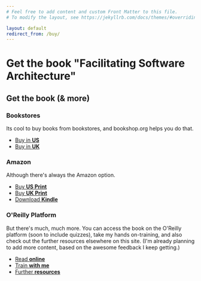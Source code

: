 ```yaml
---
# Feel free to add content and custom Front Matter to this file.
# To modify the layout, see https://jekyllrb.com/docs/themes/#overriding-theme-defaults

layout: default
redirect_from: /buy/
---
```


# Get the book "Facilitating Software Architecture"
  <h2>Get the book (& more)</h2>
  <h3>Bookstores</h3>
  Its cool to buy books from bookstores, and bookshop.org helps you do that.
  <ul class="downloads">
    <li><a href="https://bookshop.org/a/107304/9781098151867" target="_blank" rel="noopener noreferrer">Buy in <strong>US</strong></a></li>
    <li><a href="https://uk.bookshop.org/p/books/facilitating-software-architecture/7686211?ean=9781098151867" target="_blank" rel="noopener noreferrer">Buy in <strong>UK</strong></a></li>
  </ul>
  <h3>Amazon</h3>
  Although there's always the Amazon option.
  <ul class="downloads">
    <li><a href="https://amzn.to/4exHqta" target="_blank" rel="noopener noreferrer">Buy <strong>US Print</strong></a></li>
    <li><a href="https://amzn.to/3NcUA2H" target="_blank" rel="noopener noreferrer">Buy <strong>UK Print</strong></a></li>
    <li><a href="https://amzn.to/3YLPgIU" target="_blank" rel="noopener noreferrer">Download <strong>Kindle</strong></a></li>
  </ul>
  <h3>O'Reilly Platform</h3>
  But there's much, much more. You can access the book on the O'Reilly platform (soon to include quizzes), take my hands on-training, and also check out the further resources elsewhere on this site. (I'm already planning to add more content, based on the awesome feedback I keep getting.)
  <ul class="downloads">
    <li><a href="https://learning.oreilly.com/library/view/facilitating-software-architecture/9781098151850/" target="_blank" rel="noopener noreferrer">Read <strong>online</strong></a></li>
    <li><a href="https://learning.oreilly.com/live-events/architecture-decision-making-by-example/0636920080767/" target="_blank" rel="noopener noreferrer">Train <strong>with me</strong></a></li>
    <li><a href="./supportingmaterial/">Further <strong>resources</strong></a></li>
  </ul>
